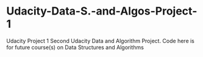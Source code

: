 # Udacity-Data-S.-and-Algos-Project-1
Udacity Project 1
Second Udacity Data and Algorithm Project. 
Code here is for future course(s) on Data Structures and Algorithms
